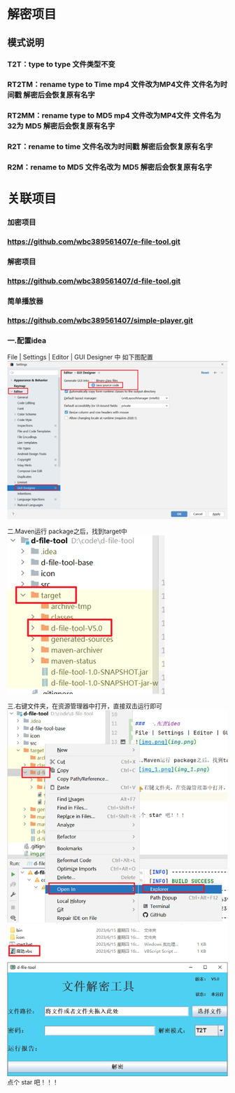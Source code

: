 # 解密项目 
## 模式说明
### T2T：type to type 文件类型不变
### RT2TM：rename type to Time mp4 文件改为MP4文件 文件名为时间戳 解密后会恢复原有名字
### RT2MM：rename type to MD5 mp4 文件改为MP4文件 文件名为 32为 MD5 解密后会恢复原有名字
### R2T：rename to time 文件名改为时间戳  解密后会恢复原有名字 
### R2M：rename to MD5  文件名改为 MD5 解密后会恢复原有名字
### 

# 关联项目
### 加密项目
### https://github.com/wbc389561407/e-file-tool.git

### 解密项目
### https://github.com/wbc389561407/d-file-tool.git

### 简单播放器
### https://github.com/wbc389561407/simple-player.git

### 一.配置idea
File | Settings | Editor | GUI Designer 中 如下图配置
![img.png](img.png)

二.Maven运行 package之后，找到target中
![img_1.png](img_1.png)

三.右键文件夹，在资源管理器中打开，直接双击运行即可
![img_2.png](img_2.png)
![img_3.png](img_3.png)
![img_4.png](img_4.png)
点个 star 吧！！！
